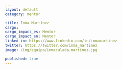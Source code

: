 ```yaml
---
layout: default
category: mentor

title: Inma Martínez
cargo:
cargo_impact_es: Mentor
cargo_impact_en: Mentor
linked-in: https://www.linkedin.com/in/inmamartinez
twitter: https://twitter.com/inma_martinez
image: /img/equipo/inmaculada.martinez.jpg

published: true
---
```

